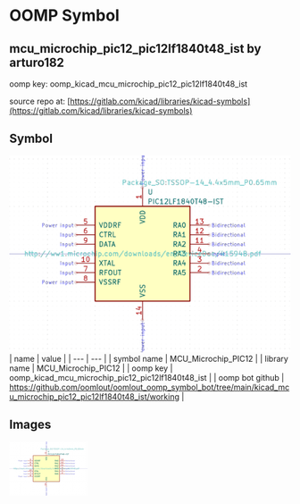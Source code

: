 # OOMP Symbol  
## mcu_microchip_pic12_pic12lf1840t48_ist  by arturo182  
  
oomp key: oomp_kicad_mcu_microchip_pic12_pic12lf1840t48_ist  
  
source repo at: [https://gitlab.com/kicad/libraries/kicad-symbols](https://gitlab.com/kicad/libraries/kicad-symbols)  
## Symbol  
  
[![working.png](working_600.png)](working.png)  
| name | value | 
| --- | --- | 
| symbol name | MCU_Microchip_PIC12 | 
| library name | MCU_Microchip_PIC12 | 
| oomp key | oomp_kicad_mcu_microchip_pic12_pic12lf1840t48_ist | 
| oomp bot github | https://github.com/oomlout/oomlout_oomp_symbol_bot/tree/main/kicad_mcu_microchip_pic12_pic12lf1840t48_ist/working | 
## Images  
  
[![working.png](working_140.png)](working.png)  
